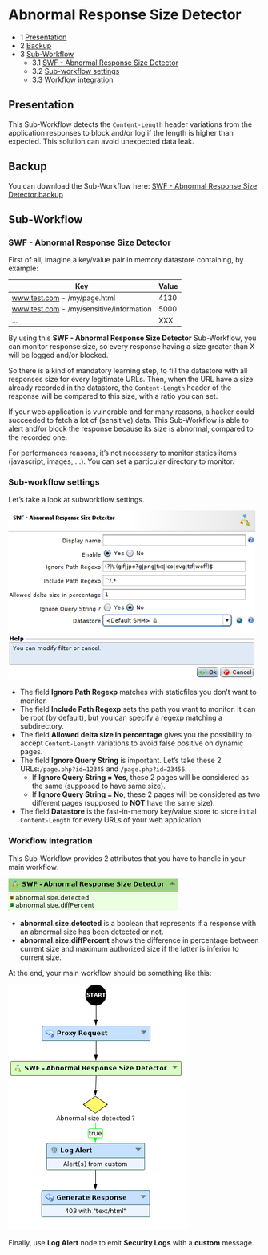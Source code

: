 Abnormal Response Size Detector
===============================

* 1 [Presentation](#presentation)
* 2 [Backup](#backup)
* 3 [Sub-Workflow](#sub-workflow)
	* 3.1 [SWF - Abnormal Response Size Detector](#swf-abnormal-response-size-detector)
	* 3.2 [Sub-workflow settings](#sub-workflow-settings)
	* 3.3 [Workflow integration](#workflow-integration)

Presentation
------------

This Sub-Workflow detects the `Content-Length` header variations from the application responses to block and/or log if the length is higher than expected. This solution can avoid unexpected data leak.

Backup
------

You can download the Sub-Workflow here: [SWF - Abnormal Response Size Detector.backup](./backup/SWF%20-%20Abnormal%20Response%20Size%20Detector.backup)

Sub-Workflow
------------

### SWF - Abnormal Response Size Detector

First of all, imagine a key/value pair in memory datastore containing, by example:

|Key                                        |Value   |
|-------------------------------------------|--------|
|www.test.com - /my/page.html               |4130    |
|www.test.com - /my/sensitive/information   |5000    |
|...                                        |XXX     |

By using this **SWF - Abnormal Response Size Detector** Sub-Workflow, you can monitor response size, so every response having a size greater than X will be logged and/or blocked.

So there is a kind of mandatory learning step, to fill the datastore with all responses size for every legitimate URLs. Then, when the URL have a size already recorded in the datastore, the `Content-Length` header of the response will be compared to this size, with a ratio you can set.

If your web application is vulnerable and for many reasons, a hacker could succeeded to fetch a lot of (sensitive) data. This Sub-Workflow is able to alert and/or block the response because its size is abnormal, compared to the recorded one.

For performances reasons, it’s not necessary to monitor statics items (javascript, images, ...). You can set a particular directory to monitor.

### Sub-workflow settings

Let’s take a look at subworkflow settings.

![](./attachments/abnormal_response_size_detector_parameters.png)

* The field **Ignore Path Regexp** matches with staticfiles you don’t want to monitor.
* The field **Include Path Regexp** sets the path you want to monitor. It can be root (by default), but you can specify a regexp matching a subdirectory.
* The field **Allowed delta size in percentage** gives you the possibility to accept `Content-Length` variations to avoid false positive on dynamic pages.
* The field **Ignore Query String** is important. Let’s take these 2 URLs:`/page.php?id=12345` and `/page.php?id=23456`.
	* If **Ignore Query String = Yes**, these 2 pages will be considered as the same (supposed to have same size).
	* If **Ignore Query String = No**, these 2 pages will be considered as two different pages (supposed to **NOT** have the same size).
* The field **Datastore** is the fast-in-memory key/value store to store initial `Content-Length` for every URLs of your web application.

### Workflow integration

This Sub-Workflow provides 2 attributes that you have to handle in your main workflow:

![](./attachments/swf_output.png)

* **abnormal.size.detected** is a boolean that represents if a response with an abnormal size has been detected or not.
* **abnormal.size.diffPercent** shows the difference in percentage between current size and maximum authorized size if the latter is inferior to current size.

At the end, your main workflow should be something like this:

![](./attachments/workflow_usage_example.png)

Finally, use **Log Alert** node to emit **Security Logs** with a **custom** message.
